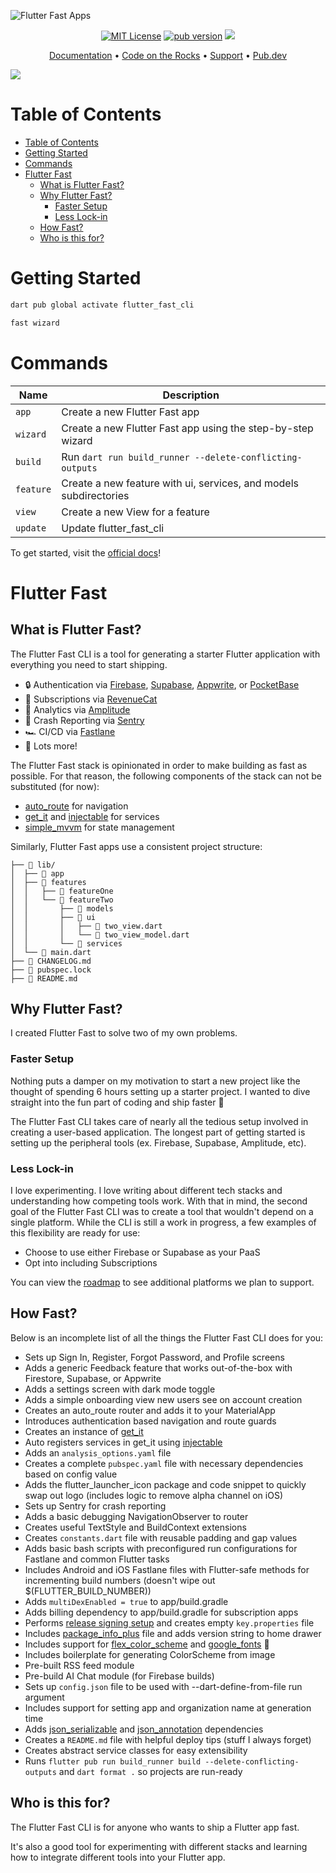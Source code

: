 ![Flutter Fast Apps](https://github.com/CodeOTR/flutter_fast_cli/raw/main/assets/flutter-fast-banner.png)

<p align="center">                    
<a href="https://img.shields.io/badge/License-MIT-green"><img src="https://img.shields.io/badge/License-MIT-green" alt="MIT License"></a>
<a href="https://pub.dev/packages/flutter_fast_cli"><img src="https://img.shields.io/pub/v/flutter_fast_cli?label=pub&color=orange" alt="pub version"></a>      
<a href="https://twitter.com/CodeOnTheRocks_">
    <img src="https://img.shields.io/twitter/follow/CodeOnTheRocks_?style=social">
  </a>
</p>

<p align="center">
  <a href="https://codeontherocks.dev/flutterfast/start/why/">Documentation</a> •
  <a href="https://codeontherocks.dev/">Code on the Rocks</a> •
  <a href="https://codeontherocks.gumroad.com/l/flutterfast">Support</a> •
  <a href="https://pub.dev/packages/flutter_fast_cli/install">Pub.dev</a>
</p>

<img src="https://github.com/CodeOTR/flutter_fast_cli/raw/main/assets/Wizard.gif"/>

# Table of Contents

- [Table of Contents](#table-of-contents)
- [Getting Started](#getting-started)
- [Commands](#commands)
- [Flutter Fast](#flutter-fast)
  - [What is Flutter Fast?](#what-is-flutter-fast)
  - [Why Flutter Fast?](#why-flutter-fast)
    - [Faster Setup](#faster-setup)
    - [Less Lock-in](#less-lock-in)
  - [How Fast?](#how-fast)
  - [Who is this for?](#who-is-this-for)


# Getting Started

```bash
dart pub global activate flutter_fast_cli
```

```bash
fast wizard
```

# Commands
| Name | Description |
| --- | --- |
| `app` | Create a new Flutter Fast app |
| `wizard` | Create a new Flutter Fast app using the step-by-step wizard |
| `build` | Run `dart run build_runner --delete-conflicting-outputs` |
| `feature` | Create a new feature with ui, services, and models subdirectories |
| `view` | Create a new View for a feature |
| `update` | Update flutter_fast_cli |

To get started, visit the [official docs](https://codeontherocks.dev/flutterfast/start/installation/)!

# Flutter Fast

## What is Flutter Fast?

The Flutter Fast CLI is a tool for generating a starter Flutter application with everything you need to start shipping.

- 🔒 Authentication via [Firebase](https://firebase.google.com/), [Supabase](https://supabase.com/), [Appwrite](https://appwrite.io/), or [PocketBase](https://pocketbase.io/)
- 💸 Subscriptions via [RevenueCat](https://www.revenuecat.com/)
- 🌊 Analytics via [Amplitude](https://amplitude.com/)
- 🤖 Crash Reporting via [Sentry](https://sentry.io/welcome/)
- 🏎️ CI/CD via [Fastlane](https://fastlane.tools/)
- 🚀 Lots more!

The Flutter Fast stack is opinionated in order to make building as fast as possible. For that reason, the following components of the stack can not be substituted (for now):
- [auto_route](https://pub.dev/packages/auto_route) for navigation
- [get_it](https://pub.dev/packages/get_it) and [injectable](https://pub.dev/packages/injectable) for services
- [simple_mvvm](https://pub.dev/packages/simple_mvvm) for state management

Similarly, Flutter Fast apps use a consistent project structure:
```
├── 📁 lib/
│  ├── 📁 app
│  ├── 📁 features
│  │   ├── 📁 featureOne
│  │   └── 📁 featureTwo
│  │       ├── 📁 models
│  │       ├── 📁 ui
│  │       │   ├── 📄 two_view.dart
│  │       │   └── 📄 two_view_model.dart
│  │       └── 📁 services
│  └── 📄 main.dart
├── 📄 CHANGELOG.md
├── 📄 pubspec.lock
├── 📄 README.md
```

## Why Flutter Fast?

I created Flutter Fast to solve two of my own problems.

### Faster Setup

Nothing puts a damper on my motivation to start a new project like the thought of spending 6 hours setting up a starter project. I wanted to dive straight into the fun part of coding and ship faster 🚢

The Flutter Fast CLI takes care of nearly all the tedious setup involved in creating a user-based application. The longest part of getting started is setting up the peripheral tools (ex. Firebase, Supabase, Amplitude, etc).

### Less Lock-in

I love experimenting. I love writing about different tech stacks and understanding how competing tools work. With that in mind, the second goal of the Flutter Fast CLI was to create a tool that wouldn't depend on a single platform. While the CLI is still a work in progress, a few examples of this flexibility are ready for use:

- Choose to use either Firebase or Supabase as your PaaS
- Opt into including Subscriptions

You can view the [roadmap](https://codeontherocks.dev/flutterfast/roadmap/plan/) to see additional platforms we plan to support.

## How Fast?

Below is an incomplete list of all the things the Flutter Fast CLI does for you:

- Sets up Sign In, Register, Forgot Password, and Profile screens
- Adds a generic Feedback feature that works out-of-the-box with Firestore, Supabase, or Appwrite
- Adds a settings screen with dark mode toggle
- Adds a simple onboarding view new users see on account creation
- Creates an auto_route router and adds it to your MaterialApp
- Introduces authentication based navigation and route guards
- Creates an instance of [get_it](https://pub.dev/packages/get_it)
- Auto registers services in get_it using [injectable](https://pub.dev/packages/injectable)
- Adds an `analysis_options.yaml` file
- Creates a complete `pubspec.yaml` file with necessary dependencies based on config value
- Adds the flutter_launcher_icon package and code snippet to quickly swap out logo (includes logic to remove alpha channel on iOS)
- Sets up Sentry for crash reporting
- Adds a basic debugging NavigationObserver to router
- Creates useful TextStyle and BuildContext extensions
- Creates `constants.dart` file with reusable padding and gap values
- Adds basic bash scripts with preconfigured run configurations for Fastlane and common Flutter tasks
- Includes Android and iOS Fastlane files with Flutter-safe methods for incrementing build numbers (doesn't wipe out $(FLUTTER_BUILD_NUMBER))
- Adds `multiDexEnabled = true` to app/build.gradle
- Adds billing dependency to app/build.gradle for subscription apps
- Performs [release signing setup](https://docs.flutter.dev/deployment/android#signing-the-app) and creates empty `key.properties` file
- Includes [package_info_plus](https://pub.dev/packages/package_info_plus) file and adds version string to home drawer
- Includes support for [flex_color_scheme](https://pub.dev/packages/flex_color_scheme) and [google_fonts](https://pub.dev/packages/google_fonts) 🎨
- Includes boilerplate for generating ColorScheme from image
- Pre-built RSS feed module
- Pre-build AI Chat module (for Firebase builds)
- Sets up `config.json` file to be used with --dart-define-from-file run argument
- Includes support for setting app and organization name at generation time
- Adds [json_serializable](https://pub.dev/packages/json_serializable) and [json_annotation](https://pub.dev/packages/json_annotation) dependencies
- Creates a `README.md` file with helpful deploy tips (stuff I always forget)
- Creates abstract service classes for easy extensibility
- Runs `flutter pub run build_runner build --delete-conflicting-outputs` and `dart format .` so projects are run-ready

## Who is this for?

The Flutter Fast CLI is for anyone who wants to ship a Flutter app fast.

It's also a good tool for experimenting with different stacks and learning how to integrate different tools into your Flutter app.
